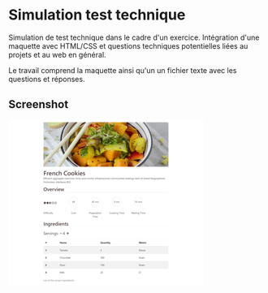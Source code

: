 # Simulation test technique

Simulation de test technique dans le cadre d'un exercice. Intégration d'une maquette avec HTML/CSS et questions techniques potentielles liées au projets et au web en général.

Le travail comprend la maquette ainsi qu'un un fichier texte avec les questions et réponses.

## Screenshot

![screenshot_maquette](assets/img/capture.png)
